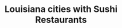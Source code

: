 ---
layout: state
title: Louisiana cities with Sushi Restaurants
permalink: /louisiana/
stateAbbr: LA
stateName: Louisiana
place_type: Sushi Restaurant
---